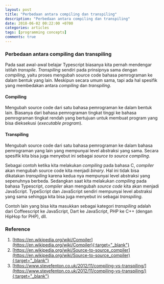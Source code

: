 ```yaml
---
layout: post
title: "Perbedaan antara compiling dan transpiling"
description: "Perbedaan antara compiling dan transpiling"
date: 2018-06-02 00:22:00 +0700
categories: articles
tags: [programming concepts]
comments: true
---
```

### Perbedaan antara compiling dan transpiling

Pada saat awal-awal belajar Typescript biasanya kita pernah mendengar istilah *transpile*. *Transpiling* sendiri pada prinsipnya sama dengan *compiling*, yaitu proses mengubah source code bahasa pemrograman ke dalam bentuk yang lain. Meskipun secara umum sama, tapi ada hal spesifik yang membedakan antara *compiling* dan *transpiling*. 

#### Compiling

Mengubah source code dari satu bahasa pemrograman ke dalam bentuk lain. Biasanya dari bahasa pemrograman tingkat tinggi ke bahasa pemrograman tingkat rendah yang bertujuan untuk membuat program yang bisa dieksekusi (*executable program*).

#### Transpiling

Mengubah source code dari satu bahasa pemrograman ke dalam bahasa pemrograman yang lain yang mempunyai level abstraksi yang sama. Secara spesifik kita bisa juga menyebut ini sebagai *source to source compiling*.

Sebagai contoh ketika kita melakukan *compiling* pada bahasa C, *compiler* akan mengubah source code kita menjadi *binary*. Hal ini tidak bisa dikatakan *transpiling* karena kedua nya mempunyai level abstraksi yang sepenuhnya berbeda. Sedangkan saat kita melakukan *compiling* pada bahasa Typescript, *compiler* akan mengubah *source code* kita akan menjadi JavaScript. TypeScript dan JavaScript sendiri mempunyai level abstraksi yang sama sehingga kita bisa juga menyebut ini sebagai *transpiling*.

Contoh lain yang bisa kita masukkan sebagai kategori *transpiling* adalah dari Coffeescript ke JavaScript, Dart ke JavaScript, PHP ke C++ (dengan HipHop for PHP), dll.

### Reference

1. [https://en.wikipedia.org/wiki/Compiler](https://en.wikipedia.org/wiki/Compiler){:target="_blank"}
2. [https://en.wikipedia.org/wiki/Source-to-source_compiler](https://en.wikipedia.org/wiki/Source-to-source_compiler){:target="_blank"}
3. [https://www.stevefenton.co.uk/2012/11/compiling-vs-transpiling/](https://www.stevefenton.co.uk/2012/11/compiling-vs-transpiling/){:target="_blank"}